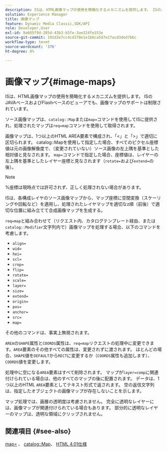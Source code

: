 ```yaml
---
description: ISは、HTML画像マップの使用を簡略化するメカニズムを提供します。 ISのJAVAベースおよびFlashベースのビューアでも、画像マップのサポートは制限されています。
solution: Experience Manager
title: 画像マップ
feature: Dynamic Media Classic,SDK/API
role: Developer,User
exl-id: 9a685f9d-205d-43b3-b5fe-3ae324fe153e
source-git-commit: 191d3e7cc4cd370e1e1b6ca5d7e27acd3ded7b6c
workflow-type: tm+mt
source-wordcount: '376'
ht-degree: 0%

---
```


# 画像マップ{#image-maps}

ISは、HTML画像マップの使用を簡略化するメカニズムを提供します。 ISのJAVAベースおよびFlashベースのビューアでも、画像マップのサポートは制限されています。

ソース画像マップは、`catalog::Map`または`map=`コマンドを使用してISに提供され、処理されたマップは`req=map`コマンドを使用して取得されます。

画像マップは、1つ以上のHTML AREA要素で構成され、「&lt;」と「>」で適切に区切られます。 catalog::Mapを使用して指定した場合、すべてのピクセル座標値は元の画像解像度で、（変更されていない）ソース画像の左上隅を基準とした相対値と見なされます。 `map=`コマンドで指定した場合、座標値は、レイヤーの左上隅を基準としたレイヤー座標と見なされます（`rotate=`および`extend=`の後）。

>[!NOTE]
>
>%座標は現時点では許可されず、正しく処理されない場合があります。

ISは、各構成レイヤのソース画像マップから、マップ座標に空間変換（スケーリングや回転など）を適用し、処理されたレイヤマップを適切なz順（前後）で適切な位置に組み立てて合成画像マップを生成する。

`req=map`と組み合わせて（リクエスト内、カタログテンプレート経由、または`catalog::Modifier`文字列内で）画像マップを処理する場合、以下のコマンドを考慮します。

* `align=`
* `wid=`
* `hei=`
* `scl=`
* `crop=`
* `flip=`
* `rotate=`
* `scale=`
* `layer=`
* `size=`
* `extend=`
* `origin=`
* `pos=`
* `anchor=`
* `src=`
* `map=`

その他のコマンドは、事実上無視されます。

`AREA`の`SHAPE`属性と`COORDS`属性は、`req=map`リクエストの処理中に変更できます。`AREA`要素のその他すべての属性は、変更されずに渡されます。 ほとんどの場合、`SHAPE`値を`DEFAULT`から`RECT`に変更するか（`COORDS`属性も追加します）、`COORDS`値を変更します。

処理中に空になる`AREA`要素はすべて削除されます。 マップが`layer=comp`に関連付けられている場合は、他のすべてのマップの後に配置されます。 データは、1つ以上のHTML `AREA`要素としてテキスト形式で返されます。 空の返信文字列は、指定したオブジェクトの画像マップが存在しないことを示します。

マップ処理では、画層の透明度は考慮されません。 完全に透明なレイヤーには、画像マップが関連付けられている場合もあります。 部分的に透明なレイヤーのマップは、透明な領域にクリップされません。

## 関連項目 {#see-also}

[map=](../../../../../is-api/http-ref/image-serving-api-ref/c-http-protocol-reference/c-command-reference/r-map.md#reference-8f96545f196b4b7caa616e15c2363f06) 、 [catalog::Map](/help/aem-is-ir-api/is-api/image-catalog/image-serving-api-ref/c-image-catalog-reference/c-image-svg-data-reference/c-image-data-reference/r-map-cat.md)、 [HTML 4.01仕様](https://www.w3.org/TR/html401/)
